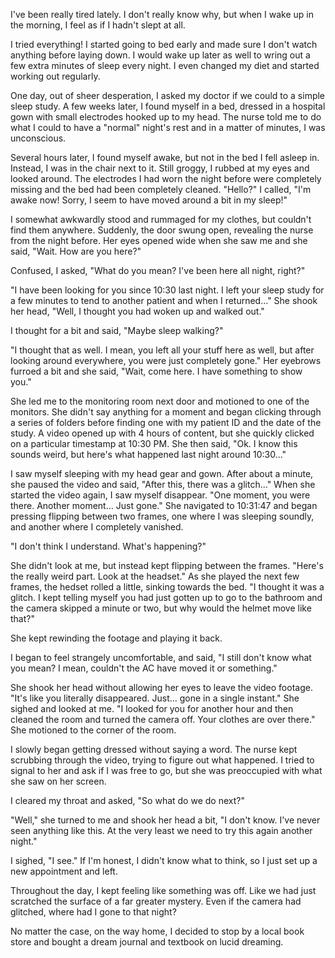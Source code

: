 I've been really tired lately.
I don't really know why, but when I wake up in the morning, I feel as if I hadn't slept at all.

I tried everything!
I started going to bed early and made sure I don't watch anything before laying down.
I would wake up later as well to wring out a few extra minutes of sleep every night.
I even changed my diet and started working out regularly.

One day, out of sheer desperation, I asked my doctor if we could to a simple sleep study.
A few weeks later, I found myself in a bed, dressed in a hospital gown with small electrodes hooked up to my head.
The nurse told me to do what I could to have a "normal" night's rest and in a matter of minutes, I was unconscious.

Several hours later, I found myself awake, but not in the bed I fell asleep in.
Instead, I was in the chair next to it.
Still groggy, I rubbed at my eyes and looked around.
The electrodes I had worn the night before were completely missing and the bed had been completely cleaned.
"Hello?" I called, "I'm awake now! Sorry, I seem to have moved around a bit in my sleep!"

I somewhat awkwardly stood and rummaged for my clothes, but couldn't find them anywhere.
Suddenly, the door swung open, revealing the nurse from the night before.
Her eyes opened wide when she saw me and she said, "Wait. How are you here?"

Confused, I asked, "What do you mean? I've been here all night, right?"

"I have been looking for you since 10:30 last night. I left your sleep study for a few minutes to tend to another patient and when I returned..." She shook her head, "Well, I thought you had woken up and walked out."

I thought for a bit and said, "Maybe sleep walking?"

"I thought that as well. I mean, you left all your stuff here as well, but after looking around everywhere, you were just completely gone." Her eyebrows furroed a bit and she said, "Wait, come here. I have something to show you."

She led me to the monitoring room next door and motioned to one of the monitors.
She didn't say anything for a moment and began clicking through a series of folders before finding one with my patient ID and the date of the study.
A video opened up with 4 hours of content, but she quickly clicked on a particular timestamp at 10:30 PM.
She then said, "Ok. I know this sounds weird, but here's what happened last night around 10:30..."

I saw myself sleeping with my head gear and gown.
After about a minute, she paused the video and said, "After this, there was a glitch..."
When she started the video again, I saw myself disappear.
"One moment, you were there. Another moment... Just gone."
She navigated to 10:31:47 and began pressing flipping between two frames, one where I was sleeping soundly, and another where I completely vanished.

"I don't think I understand. What's happening?"

She didn't look at me, but instead kept flipping between the frames. "Here's the really weird part. Look at the headset."
As she played the next few frames, the hedset rolled a little, sinking towards the bed.
"I thought it was a glitch. I kept telling myself you had just gotten up to go to the bathroom and the camera skipped a minute or two, but why would the helmet move like that?"

She kept rewinding the footage and playing it back.

I began to feel strangely uncomfortable, and said, "I still don't know what you mean? I mean, couldn't the AC have moved it or something."

She shook her head without allowing her eyes to leave the video footage.
"It's like you literally disappeared. Just... gone in a single instant."
She sighed and looked at me. "I looked for you for another hour and then cleaned the room and turned the camera off. Your clothes are over there." She motioned to the corner of the room.

I slowly began getting dressed without saying a word.
The nurse kept scrubbing through the video, trying to figure out what happened.
I tried to signal to her and ask if I was free to go, but she was preoccupied with what she saw on her screen.

I cleared my throat and asked, "So what do we do next?"

"Well," she turned to me and shook her head a bit, "I don't know. I've never seen anything like this. At the very least we need to try this again another night."

I sighed, "I see."
If I'm honest, I didn't know what to think, so I just set up a new appointment and left.

Throughout the day, I kept feeling like something was off.
Like we had just scratched the surface of a far greater mystery.
Even if the camera had glitched, where had I gone to that night?

No matter the case, on the way home, I decided to stop by a local book store and bought a dream journal and textbook on lucid dreaming.

